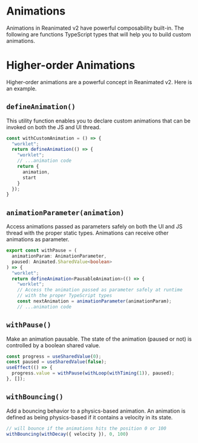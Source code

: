 # Animations

Animations in Reanimated v2 have powerful composability built-in. The following are functions TypeScript types that will help you to build custom animations.

# Higher-order Animations

Higher-order animations are a powerful concept in Reanimated v2. Here is an example.

## `defineAnimation()`

This utility function enables you to declare custom animations that can be invoked on both the JS and UI thread.  

```ts
const withCustomAnimation = () => {
  "worklet";
  return defineAnimation(() => {
    "worklet";
    // ...animation code
    return {
      animation,
      start
    }
  });
}
```

## `animationParameter(animation)`

Access animations passed as parameters safely on both the UI and JS thread with the proper static types. Animations can receive other animations as parameter.

```ts
export const withPause = (
  animationParam: AnimationParameter,
  paused: Animated.SharedValue<boolean>
) => {
  "worklet";
  return defineAnimation<PausableAnimation>(() => {
    "worklet";
    // Access the animation passed as parameter safely at runtime
    // with the proper TypeScript types
    const nextAnimation = animationParameter(animationParam);
    // ...animation code
```


## `withPause()`

Make an animation pausable. The state of the animation (paused or not) is controlled by a boolean shared value.

```ts
const progress = useSharedValue(0);
const paused = useSharedValue(false);
useEffect(() => {
  progress.value = withPause(withLoop(withTiming(1)), paused);
}, []);
```

## `withBouncing()`

Add a bouncing behavior to a physics-based animation. An animation is defined as being physics-based if it contains a velocity in its state.

```ts
// will bounce if the animations hits the position 0 or 100
withBouncing(withDecay({ velocity }), 0, 100)
```
 
